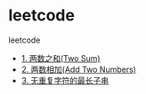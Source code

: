# leetcode
leetcode

- [1. 两数之和(Two Sum)](https://github.com/xinconan/leetcode/issues/1)
- [2. 两数相加(Add Two Numbers)](https://github.com/xinconan/leetcode/issues/2)
- [3. 无重复字符的最长子串](https://github.com/xinconan/leetcode/issues/3)
